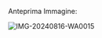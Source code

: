 Anteprima Immagine:

![IMG-20240816-WA0015](https://github.com/user-attachments/assets/ffc12c71-1dcb-405f-ba79-a22af40849a0)
